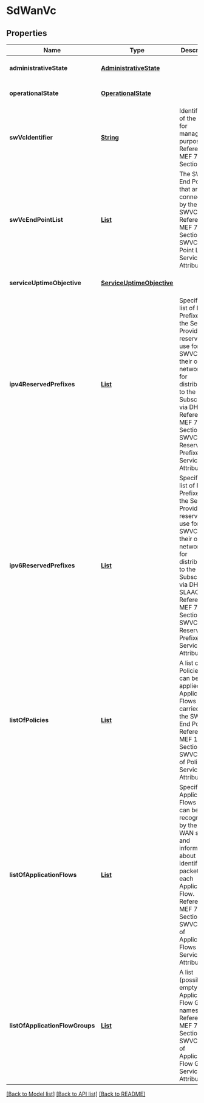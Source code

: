 # SdWanVc
## Properties

Name | Type | Description | Notes
------------ | ------------- | ------------- | -------------
**administrativeState** | [**AdministrativeState**](AdministrativeState.md) |  | [optional] [default to null]
**operationalState** | [**OperationalState**](OperationalState.md) |  | [optional] [default to null]
**swVcIdentifier** | [**String**](string.md) | Identification of the SWVC for management purposes. Reference MEF 70, Section 8.1. | [optional] [default to null]
**swVcEndPointList** | [**List**](SwVcEndPoint.md) | The SWVC End Point that are connected by the SWVC. Reference MEF 70 Section 8.2 SWVC End Point List Service Attribute. | [optional] [default to null]
**serviceUptimeObjective** | [**ServiceUptimeObjective**](ServiceUptimeObjective.md) |  | [optional] [default to null]
**ipv4ReservedPrefixes** | [**List**](Ipv4Prefix.md) | Specifies a list of IPv4 Prefixes that the Service Provider reserves for use for the SWVC within their own network or for distribution to the Subscriber via DHCP. Reference MEF 70 Section 8.4 SWVC Reserved Prefixes Service Attribute. | [optional] [default to null]
**ipv6ReservedPrefixes** | [**List**](Ipv6Prefix.md) | Specifies a list of IPv6 Prefixes that the Service Provider reserves for use for the SWVC within their own network or for distribution to the Subscriber via DHCP or SLAAC. Reference MEF 70 Section 8.4 SWVC Reserved Prefixes Service Attribute. | [optional] [default to null]
**listOfPolicies** | [**List**](Policy.md) | A list of the Policies that can be applied to Application Flows carried by the SWVC End Points. Reference MEF 10.4 Section 8.5 SWVC List of Policies Service Attribute. | [optional] [default to null]
**listOfApplicationFlows** | [**List**](ApplicationFlow.md) | Specifies the Application Flows that can be recognized by the SD-WAN service and information about how to identify IP packets in each Application Flow. Reference MEF 70 Section 8.7 SWVC List of Application Flows Service Attribute. | [optional] [default to null]
**listOfApplicationFlowGroups** | [**List**](ApplicationFlowGroup.md) | A list (possibly empty) of Application Flow Group names. Reference MEF 70 Section 8.6 SWVC List of Application Flow Groups Service Attribute. | [optional] [default to null]

[[Back to Model list]](../README.md#documentation-for-models) [[Back to API list]](../README.md#documentation-for-api-endpoints) [[Back to README]](../README.md)

